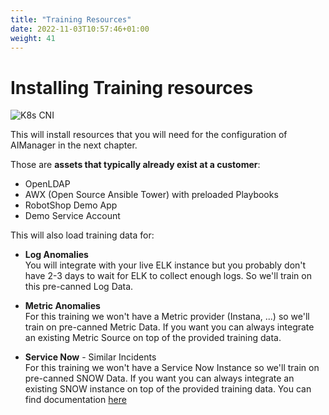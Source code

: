 ```yaml
---
title: "Training Resources"
date: 2022-11-03T10:57:46+01:00
weight: 41
---
```


# Installing Training resources

![K8s CNI](/cp4waiops-training/pics/56_aimanager_topo.png)


This will install resources that you will need for the configuration of AIManager in the next chapter.

Those are **assets that typically already exist at a customer**:

* OpenLDAP
* AWX (Open Source Ansible Tower) with preloaded Playbooks
* RobotShop Demo App
* Demo Service Account

This will also load training data for:

* **Log Anomalies**\
	You will integrate with your live ELK instance but you probably don't have 2-3 days to wait for ELK to collect enough logs.
	So we'll train on this pre-canned Log Data.
	
* **Metric Anomalies**\
	For this training we won't have a Metric provider (Instana, ...) so we'll train on pre-canned Metric Data.
	If you want you can always integrate an existing Metric Source on top of the provided training data.
	
* **Service Now** - Similar Incidents\
	For this training we won't have a Service Now Instance so we'll train on pre-canned SNOW Data.
	If you want you can always integrate an existing SNOW instance on top of the provided training data.
	You can find documentation [here](./INTEGRATION_SNOW.md)